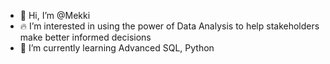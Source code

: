 - 👋 Hi, I’m @Mekki
- 🔥 I’m interested in using the power of Data Analysis to help stakeholders make better informed decisions
- 🌱 I’m currently learning Advanced SQL, Python
<!---
Mekki-0/Mekki-0 is a ✨ special ✨ repository because its `README.md` (this file) appears on your GitHub profile.
You can click the Preview link to take a look at your changes.
--->
